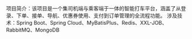 项目简介：该项目是一个集司机端与乘客端于一体的智能打车平台，涵盖了从登录、下单、接单、导航、优惠券使用、支付到订单管理的全流程功能。
涉及技术：Spring Boot、Spring Cloud、MyBatisPlus、Redis、XXL-JOB、RabbitMQ、MongoDB
